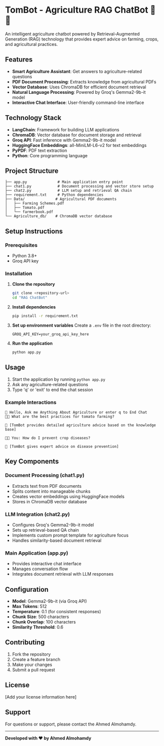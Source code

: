 # TomBot - Agriculture RAG ChatBot 🌾🤖

An intelligent agriculture chatbot powered by Retrieval-Augmented Generation (RAG) technology that provides expert advice on farming, crops, and agricultural practices.

## Features

- **Smart Agriculture Assistant**: Get answers to agriculture-related questions
- **PDF Document Processing**: Extracts knowledge from agricultural PDFs
- **Vector Database**: Uses ChromaDB for efficient document retrieval
- **Natural Language Processing**: Powered by Groq's Gemma2-9b-it model
- **Interactive Chat Interface**: User-friendly command-line interface

## Technology Stack

- **LangChain**: Framework for building LLM applications
- **ChromaDB**: Vector database for document storage and retrieval
- **Groq API**: Fast inference with Gemma2-9b-it model
- **HuggingFace Embeddings**: all-MiniLM-L6-v2 for text embeddings
- **PyPDF**: PDF text extraction
- **Python**: Core programming language

## Project Structure

```
├── app.py              # Main application entry point
├── chat1.py            # Document processing and vector store setup
├── chat2.py            # LLM setup and retrieval QA chain
├── requirement.txt     # Python dependencies
├── Data/              # Agricultural PDF documents
│   ├── Farming Schemes.pdf
│   ├── Tomato.pdf
│   └── farmerbook.pdf
└── Agriculture_db/    # ChromaDB vector database
```

## Setup Instructions

### Prerequisites
- Python 3.8+
- Groq API key

### Installation

1. **Clone the repository**
   ```bash
   git clone <repository-url>
   cd "RAG ChatBot"
   ```

2. **Install dependencies**
   ```bash
   pip install -r requirement.txt
   ```

3. **Set up environment variables**
   Create a `.env` file in the root directory:
   ```
   GROQ_API_KEY=your_groq_api_key_here
   ```

4. **Run the application**
   ```bash
   python app.py
   ```

## Usage

1. Start the application by running `python app.py`
2. Ask any agriculture-related questions
3. Type 'q' or 'exit' to end the chat session

### Example Interactions

```
🤖 Hello, Ask me Anything About Agriculture or enter q to End Chat
🧑‍🌾 What are the best practices for tomato farming?

🤖 [TomBot provides detailed agriculture advice based on the knowledge base]

🧑‍🌾 You: How do I prevent crop diseases?

🤖 [TomBot gives expert advice on disease prevention]
```

## Key Components

### Document Processing (chat1.py)
- Extracts text from PDF documents
- Splits content into manageable chunks
- Creates vector embeddings using HuggingFace models
- Stores in ChromaDB vector database

### LLM Integration (chat2.py)
- Configures Groq's Gemma2-9b-it model
- Sets up retrieval-based QA chain
- Implements custom prompt template for agriculture focus
- Handles similarity-based document retrieval

### Main Application (app.py)
- Provides interactive chat interface
- Manages conversation flow
- Integrates document retrieval with LLM responses

## Configuration

- **Model**: Gemma2-9b-it (via Groq API)
- **Max Tokens**: 512
- **Temperature**: 0.1 (for consistent responses)
- **Chunk Size**: 500 characters
- **Chunk Overlap**: 100 characters
- **Similarity Threshold**: 0.6

## Contributing

1. Fork the repository
2. Create a feature branch
3. Make your changes
4. Submit a pull request

## License

[Add your license information here]

## Support

For questions or support, please contact the Ahmed Almohamdy.

---

**Developed with ❤️ by Ahmed Almohamdy**
